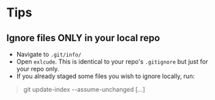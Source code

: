 # Tips

## Ignore files ONLY in your local repo

- Navigate to `.git/info/`
- Open `exlcude`. This is identical to your repo's `.gitignore` but just for your repo only.
- If you already staged some files you wish to ignore locally, run: 

> git update-index --assume-unchanged [<file>...]

